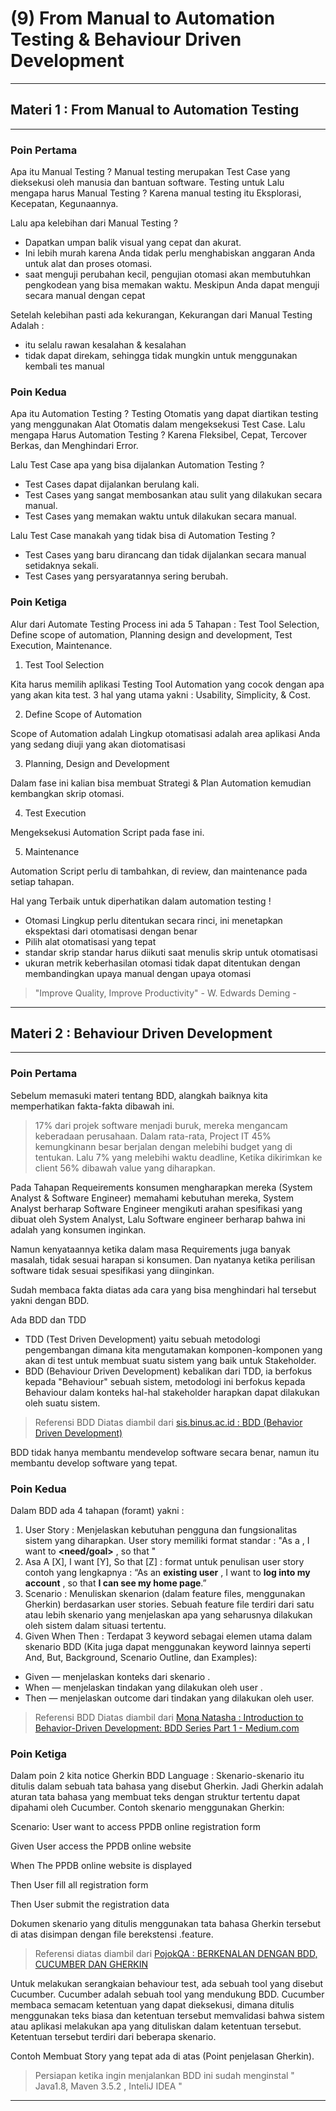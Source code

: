 # (9) From Manual to Automation Testing & Behaviour Driven Development

---

## Materi 1 : From Manual to Automation Testing

---
### Poin Pertama

Apa itu Manual Testing ? Manual testing merupakan Test Case yang dieksekusi oleh manusia dan bantuan software. Testing untuk Lalu mengapa harus Manual Testing ? Karena manual testing itu Eksplorasi, Kecepatan, Kegunaannya.

Lalu apa kelebihan dari Manual Testing ?

- Dapatkan umpan balik visual yang cepat dan akurat. 
- Ini lebih murah karena Anda tidak perlu menghabiskan anggaran Anda untuk alat dan proses otomasi. 
- saat menguji perubahan kecil, pengujian otomasi akan membutuhkan pengkodean yang bisa memakan waktu. Meskipun Anda dapat menguji secara manual dengan cepat

Setelah kelebihan pasti ada kekurangan, Kekurangan dari Manual Testing  Adalah :

- itu selalu rawan kesalahan & kesalahan 
- tidak dapat direkam, sehingga tidak mungkin untuk menggunakan kembali tes manual

### Poin Kedua

Apa itu Automation Testing ? Testing Otomatis yang dapat diartikan testing yang  menggunakan Alat Otomatis dalam mengeksekusi Test Case. Lalu mengapa Harus Automation Testing ? Karena Fleksibel, Cepat, Tercover Berkas, dan Menghindari Error.

Lalu Test Case apa yang bisa dijalankan Automation Testing ?

- Test Cases dapat  dijalankan berulang kali. 
- Test Cases yang sangat membosankan atau sulit yang dilakukan secara manual.
- Test Cases yang memakan waktu untuk dilakukan secara manual.

Lalu Test Case manakah yang tidak bisa di Automation Testing ?

- Test Cases yang baru dirancang dan tidak dijalankan secara manual setidaknya sekali.
- Test Cases yang persyaratannya sering berubah.

### Poin Ketiga

Alur dari Automate Testing Process ini ada 5 Tahapan : Test Tool Selection, Define scope of automation, Planning design and development, Test Execution, Maintenance.

1. Test Tool Selection

Kita harus memilih aplikasi Testing Tool Automation yang cocok dengan apa yang akan kita test. 3 hal yang utama yakni : Usability, Simplicity, & Cost.

2. Define Scope of Automation

Scope of Automation adalah Lingkup otomatisasi adalah area aplikasi Anda yang sedang diuji yang akan diotomatisasi

3. Planning, Design and Development

Dalam fase ini kalian bisa membuat Strategi & Plan Automation kemudian kembangkan skrip otomasi.

4. Test Execution

Mengeksekusi Automation Script pada fase ini.

5. Maintenance

Automation Script perlu di tambahkan, di review, dan maintenance pada setiap tahapan.

Hal yang Terbaik untuk diperhatikan dalam automation testing !

- Otomasi Lingkup perlu ditentukan secara rinci, ini menetapkan ekspektasi dari otomatisasi dengan benar 
- Pilih alat otomatisasi yang tepat 
- standar skrip standar harus diikuti saat menulis skrip untuk otomatisasi 
- ukuran metrik keberhasilan otomasi tidak dapat ditentukan dengan membandingkan upaya manual dengan upaya otomasi

> "Improve Quality, Improve Productivity" - W. Edwards Deming -

---

## Materi 2 : Behaviour Driven Development

---

### Poin Pertama

Sebelum memasuki materi tentang BDD, alangkah baiknya kita memperhatikan fakta-fakta dibawah ini.

> 17% dari projek software menjadi buruk, mereka mengancam keberadaan perusahaan.
> Dalam rata-rata, Project IT 45% kemungkinann besar berjalan dengan melebihi budget yang di tentukan. Lalu 7% yang melebihi waktu deadline, Ketika dikirimkan ke client 56% dibawah value yang diharapkan.

Pada Tahapan Requeirements konsumen mengharapkan mereka (System Analyst & Software Engineer) memahami kebutuhan mereka, System Analyst berharap Software Engineer mengikuti arahan spesifikasi yang dibuat oleh System Analyst, Lalu Software engineer berharap bahwa ini adalah yang konsumen inginkan.

Namun kenyataannya ketika dalam masa Requirements juga banyak masalah, tidak sesuai harapan si konsumen. Dan nyatanya ketika perilisan software tidak sesuai spesifikasi yang diinginkan.

Sudah membaca fakta diatas ada cara yang bisa menghindari hal tersebut yakni dengan BDD.

Ada BDD dan TDD

- TDD (Test Driven Development) yaitu sebuah metodologi pengembangan dimana kita mengutamakan komponen-komponen yang akan di test untuk membuat suatu sistem yang baik untuk Stakeholder.
- BDD (Behaviour Driven Development) kebalikan dari TDD, ia berfokus kepada "Behaviour" sebuah sistem, metodologi ini berfokus kepada Behaviour dalam konteks hal-hal stakeholder harapkan dapat dilakukan oleh suatu sistem.

> Referensi BDD Diatas diambil dari [sis.binus.ac.id : BDD (Behavior Driven Development)](https://sis.binus.ac.id/2018/03/16/bdd-behavior-driven-development/)

BDD tidak hanya membantu mendevelop software secara benar, namun itu membantu develop software yang tepat.

### Poin Kedua

Dalam BDD ada 4 tahapan (foramt) yakni :

1. User Story : Menjelaskan kebutuhan pengguna dan fungsionalitas sistem yang diharapkan. User story memiliki format standar : "As a **<role>** , I want to **<need/goal>** , so that **<why>** "
2. Asa A [X], I want [Y], So that [Z] : format untuk penulisan user story contoh yang lengkapnya : “As an **existing user** , I want to **log into my account** , so that **I can see my home page**.”
3. Scenario : Menuliskan skenarion (dalam feature files, menggunakan Gherkin) berdasarkan user stories. Sebuah feature file terdiri dari satu atau lebih skenario yang menjelaskan apa yang seharusnya dilakukan oleh sistem dalam situasi tertentu.
4. Given When Then : Terdapat 3 keyword sebagai elemen utama dalam skenario BDD (Kita juga dapat menggunakan keyword lainnya seperti And, But, Background, Scenario Outline, dan Examples):
- Given — menjelaskan konteks dari skenario .
- When — menjelaskan tindakan yang dilakukan oleh user .
- Then — menjelaskan outcome dari tindakan yang dilakukan oleh user.

> Referensi BDD Diatas diambil dari [Mona Natasha : Introduction to Behavior-Driven Development: BDD Series Part 1 - Medium.com](https://medium.com/ecomindo-dev/introduction-to-behavior-driven-development-bdd-series-part-1-e8b34ead0d88)

### Poin Ketiga

Dalam poin 2 kita notice Gherkin BDD Language : Skenario-skenario itu ditulis dalam sebuah tata bahasa yang disebut Gherkin. Jadi Gherkin adalah aturan tata bahasa yang membuat teks dengan struktur tertentu dapat dipahami oleh Cucumber. Contoh skenario menggunakan Gherkin:

Scenario: User want to access PPDB online registration form

Given User access the PPDB online website

When The PPDB online website is displayed

Then User fill all registration form

Then User submit the registration data

Dokumen skenario yang ditulis menggunakan tata bahasa Gherkin tersebut di atas disimpan dengan file berekstensi .feature.

> Referensi diatas diambil dari [PojokQA : BERKENALAN DENGAN BDD, CUCUMBER DAN GHERKIN](https://pojokqa.wordpress.com/2020/12/20/berkenalan-dengan-bdd-cucumber-dan-gherkin/)

Untuk melakukan serangkaian behaviour test, ada sebuah tool yang disebut Cucumber. Cucumber adalah sebuah tool yang mendukung BDD. Cucumber membaca semacam ketentuan yang dapat dieksekusi, dimana ditulis menggunakan teks biasa dan ketentuan tersebut memvalidasi bahwa sistem atau aplikasi melakukan apa yang dituliskan dalam ketentuan tersebut. Ketentuan tersebut terdiri dari beberapa skenario.

Contoh Membuat Story yang tepat ada di atas (Point penjelasan Gherkin).

> Persiapan ketika ingin menjalankan BDD ini sudah menginstal " Java1.8, Maven 3.5.2 , InteliJ IDEA "

---